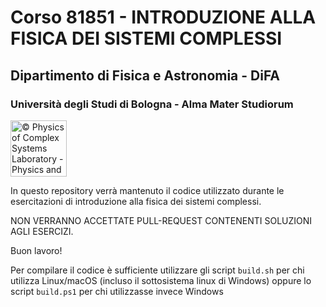 # Corso 81851 - INTRODUZIONE ALLA FISICA DEI SISTEMI COMPLESSI

## Dipartimento di Fisica e Astronomia - DiFA

### Università degli Studi di Bologna - Alma Mater Studiorum

<a href="http://www.physycom.unibo.it">
<div class="image">
<img src="https://cdn.rawgit.com/physycom/templates/697b327d/logo_unibo.png" width="90" height="90" alt="© Physics of Complex Systems Laboratory - Physics and Astronomy Department - University of Bologna">
</div>
</a>


In questo repository verrà mantenuto il codice utilizzato durante le esercitazioni di introduzione alla fisica dei sistemi complessi.

NON VERRANNO ACCETTATE PULL-REQUEST CONTENENTI SOLUZIONI AGLI ESERCIZI.

Buon lavoro!

Per compilare il codice è sufficiente utilizzare gli script `build.sh` per chi utilizza Linux/macOS (incluso il sottosistema linux di Windows) oppure lo script `build.ps1` per chi utilizzasse invece Windows
